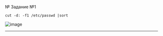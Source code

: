 № Задание №1
```
cut -d: -f1 /etc/passwd |sort
```
![image](https://github.com/user-attachments/assets/6d4f74f8-172e-4b3a-ad54-44fed79a4f8b)
***
